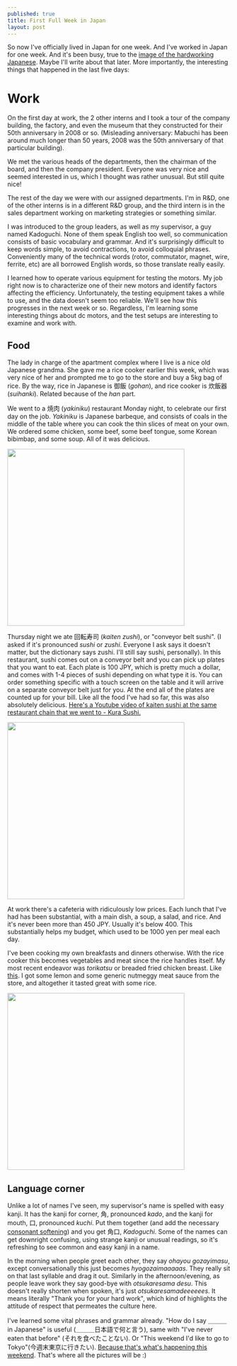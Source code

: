 ```yaml
---
published: true
title: First Full Week in Japan
layout: post
---
```

So now I've officially lived in Japan for one week. And I've worked in Japan for one week. And it's been busy, true to the [image of the hardworking Japanese](https://www.tofugu.com/japan/japanese-work-ethic/). Maybe I'll write about that later. More importantly, the interesting things that happened in the last five days:

# Work

On the first day at work, the 2 other interns and I took a tour of the company building, the factory, and even the museum that they constructed for their 50th anniversary in 2008 or so. (Misleading anniversary: Mabuchi has been around much longer than 50 years, 2008 was the 50th anniversary of that particular building). 

We met the various heads of the departments, then the chairman of the board, and then the company president. Everyone was very nice and seemed interested in us, which I thought was rather unusual. But still quite nice!

The rest of the day we were with our assigned departments. I'm in R&D, one of the other interns is in a different R&D group, and the third intern is in the sales department working on marketing strategies or something similar. 

I was introduced to the group leaders, as well as my supervisor, a guy named Kadoguchi. None of them speak English too well, so communication consists of basic vocabulary and grammar. And it's surprisingly difficult to keep words simple, to avoid contractions, to avoid colloquial phrases. Conveniently many of the technical words (rotor, commutator, magnet, wire, ferrite, etc) are all borrowed English words, so those translate really easily. 

I learned how to operate various equipment for testing the motors. My job right now is to characterize one of their new motors and identify factors affecting the efficiency. Unfortunately, the testing equipment takes a while to use, and the data doesn't seem too reliable. We'll see how this progresses in the next week or so. Regardless, I'm learning some interesting things about dc motors, and the test setups are interesting to examine and work with.

## Food

The lady in charge of the apartment complex where I live is a nice old Japanese grandma. She gave me a rice cooker earlier this week, which was very nice of her and prompted me to go to the store and buy a 5kg bag of rice. By the way, rice in Japanese is 御飯 (_gohan_), and rice cooker is 炊飯器 (_suihanki_). Related because of the _han_ part. 

We went to a 焼肉 (_yakiniku_) restaurant Monday night, to celebrate our first day on the job. _Yakiniku_ is Japanese barbeque, and consists of coals in the middle of the table where you can cook the thin slices of meat on your own. We ordered some chicken, some beef, some beef tongue, some Korean bibimbap, and some soup. All of it was delicious. 

<a href="https://farm8.staticflickr.com/7507/27199890292_f91b8a0f6b_z.jpg"><img src="https://farm8.staticflickr.com/7507/27199890292_f91b8a0f6b_z.jpg" style="width: 400px;"/></a>

Thursday night we ate 回転寿司 (_kaiten zushi_), or "conveyor belt sushi". (I asked if it's pronounced _sushi_ or _zushi_. Everyone I ask says it doesn't matter, but the dictionary says zushi. I'll still say sushi, personally). In this restaurant, sushi comes out on a conveyor belt and you can pick up plates that you want to eat. Each plate is 100 JPY, which is pretty much a dollar, and comes with 1-4 pieces of sushi depending on what type it is. You can order something specific with a touch screen on the table and it will arrive on a separate conveyor belt just for you. At the end all of the plates are counted up for your bill. Like all the food I've had so far, this was also absolutely delicious. [Here's a Youtube video of kaiten sushi at the same restaurant chain that we went to - Kura Sushi.](https://www.youtube.com/watch?v=3hOpP3brwtY)

<a href="https://farm8.staticflickr.com/7305/27199891742_1e70e171d5_z.jpg"><img src="https://farm8.staticflickr.com/7305/27199891742_1e70e171d5_z.jpg" style="width: 400px;"/></a>

At work there's a cafeteria with ridiculously low prices. Each lunch that I've had has been substantial, with a main dish, a soup, a salad, and rice. And it's never been more than 450 JPY. Usually it's below 400. This substantially helps my budget, which used to be 1000 yen per meal each day. 

I've been cooking my own breakfasts and dinners otherwise. With the rice cooker this becomes vegetables and meat since the rice handles itself. My most recent endeavor was _torikatsu_ or breaded fried chicken breast. Like [this](https://cs.wikipedia.org/wiki/%C5%98%C3%ADzek). I got some lemon and some generic nutmeggy meat sauce from the store, and altogether it tasted great with some rice. 

<a href="https://farm8.staticflickr.com/7491/27226837821_dab86edfe9_z.jpg"><img src="https://farm8.staticflickr.com/7491/27226837821_dab86edfe9_z.jpg" style="width: 400px;"/></a>

## Language corner
Unlike a lot of names I've seen, my supervisor's name is spelled with easy kanji. It has the kanji for corner, 角, pronounced _kado_, and the kanji for mouth, 口, pronounced _kuchi_. Put them together (and add the necessary [consonant softening](https://en.wikipedia.org/wiki/Rendaku)) and you get 角口, _Kadoguchi_. Some of the names can get downright confusing, using strange kanji or unusual readings, so it's refreshing to see common and easy kanji in a name. 

In the morning when people greet each other, they say _ohayou gozayimasu_, except conversationally this just becomes _hyogozaimaaaaas_. They really sit on that last syllable and drag it out. Similarly in the afternoon/evening, as people leave work they say good-bye with _otsukaresama desu_. This doesn't really shorten when spoken, it's just _otsukaresamadeeeeees_. It means literally "Thank you for your hard work", which kind of highlights the attitude of respect that permeates the culture here. 

I've learned some vital phrases and grammar already. "How do I say ＿＿＿ in Japanese" is useful (＿＿＿日本語で何と言う), same with "I've never eaten that before" (それを食べたことない). Or "This weekend I'd like to go to Tokyo"(今週末東京に行きたい). [Because that's what's happening this weekend](http://www.gotokyo.org/en/index.html). That's where all the pictures will be :)